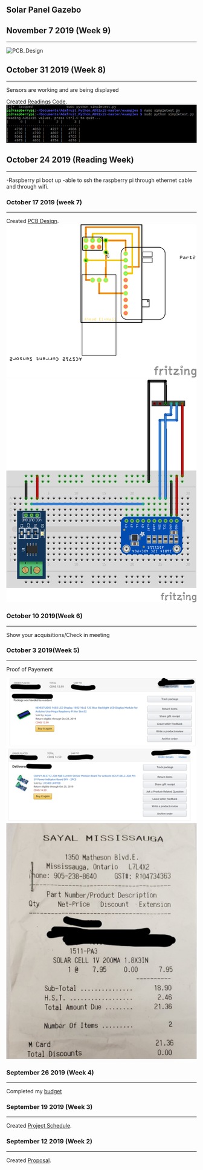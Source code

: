 Solar Panel Gazebo
---------------

## November 7 2019 (Week 9)
-----------------
![PCB_Design](image/PCB_BottomViewV1.jpg)

## October 31 2019 (Week 8)
-----------------
Sensors are working and are being displayed

Created [Readings Code](Code/simpletest.py).
![Readings](/image/Readings.png)

## October 24 2019 (Reading Week)
-----------------
-Raspberry pi boot up
-able to ssh the raspberry pi through ethernet cable and through wifi.

### October 17 2019 (week 7)
------------
Created [PCB Design](https://github.com/E-Hajj/Ahmad/tree/master/Electronics).
![PCB_Design](Electronics/Version%201/Current_ADC_PCB.png)
![PCB_Design](Electronics/Version%201/Current_ADC_Bread.png)
### October 10 2019(Week 6)
--------------------------
Show your acquisitions/Check in meeting

### October 3 2019(Week 5)
-------------------
Proof of Payement 

![LCD Display](/image/LCD_Display.png)
![Image Cureent Sensor](image/Current%20Sensor.png)
![Image Solar](image/Solar.PNG)


### September 26 2019 (Week 4)
--------------------
Completed my [budget](documentation/Budget.pdf)


### September 19 2019 (Week 3)
----------------------------
Created [Project Schedule](documentation/ProjectSchedule.pdf).

### September 12 2019 (Week 2)
---------------------------
Created [Proposal](documentation/AhmadEl-HajjCENG317As1.pdf).



